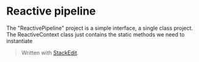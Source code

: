 # Reactive pipeline

The "ReactivePipeline" project is a simple interface, a single class project.
The ReactiveContext class just contains the static methods we need to instantiate 


> Written with [StackEdit](https://stackedit.io/).
<!--stackedit_data:
eyJoaXN0b3J5IjpbLTQwNjYzMDA2NV19
-->